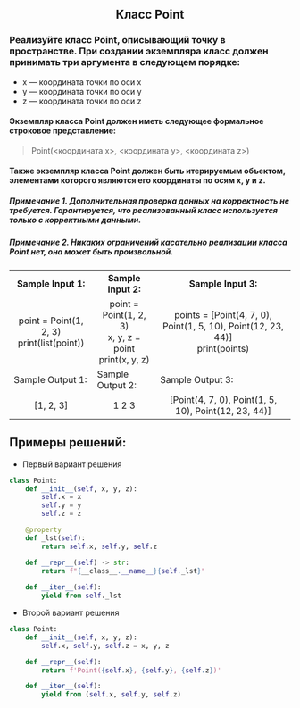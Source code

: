 <h2 style="text-align:center">Класс Point</h2>

### Реализуйте класс Point, описывающий точку в пространстве. При создании экземпляра класс должен принимать три аргумента в следующем порядке:
* x — координата точки по оси x
* y — координата точки по оси y
* z — координата точки по оси z
#### Экземпляр класса Point должен иметь следующее формальное строковое представление:
> Point(<координата x>, <координата y>, <координата z>)
#### Также экземпляр класса Point должен быть итерируемым объектом, элементами которого являются его координаты по осям x, y и z.

##### Примечание 1. Дополнительная проверка данных на корректность не требуется. Гарантируется, что реализованный класс используется только с корректными данными.
##### Примечание 2. Никаких ограничений касательно реализации класса Point нет, она может быть произвольной.
<table align="center">
  <tbody>
    <tr>
      <th>Sample Input 1: </th>
      <th>Sample Input 2: </th>
      <th>Sample Input 3: </th>
    </tr>
    <tr>
      <td align="center">point = Point(1, 2, 3)<br>
                          print(list(point))<br></td>
      <td align="center">point = Point(1, 2, 3)<br>
                          x, y, z = point<br>
                          print(x, y, z)<br></td>
      <td align="center">points = [Point(4, 7, 0), Point(1, 5, 10), Point(12, 23, 44)]<br>
                          print(points)<br></td>
    </tr>
    <tr>
      <td>Sample Output 1:</td>
      <td>Sample Output 2:</td>
      <td>Sample Output 3:</td>
      </tr>
    <tr>
      <td align="center">
                        [1, 2, 3]<br>
      </td>
      <td align="center">
                        1 2 3<br>
      </td>
      <td align="center">
                        [Point(4, 7, 0), Point(1, 5, 10), Point(12, 23, 44)]<br>
      </td>
    </tr>
  </tbody>
</table>



## Примеры решений:
* Первый вариант решения
```python
class Point:
    def __init__(self, x, y, z):
        self.x = x
        self.y = y
        self.z = z

    @property
    def _lst(self):
        return self.x, self.y, self.z

    def __repr__(self) -> str:
        return f"{__class__.__name__}{self._lst}"
    
    def __iter__(self):
        yield from self._lst
```
* Второй вариант решения

```python
class Point:
    def __init__(self, x, y, z):
        self.x, self.y, self.z = x, y, z

    def __repr__(self):
        return f'Point({self.x}, {self.y}, {self.z})'

    def __iter__(self):
        yield from (self.x, self.y, self.z)
```


